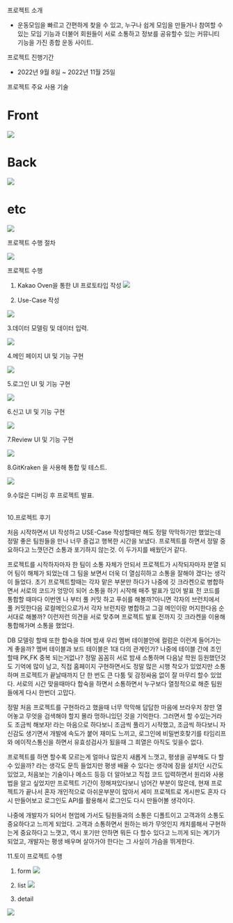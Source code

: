 프로젝트 소개
- 운동모임을 빠르고 간편하게 찾을 수 있고, 누구나 쉽게 모임을 만들거나 참여할 수 있는 모임 기능과 더불어 회원들이 서로 소통하고 정보를 공유할수 있는 커뮤니티 기능을 가진 종합 운동 사이트.

프로젝트 진행기간
- 2022년 9월 8일 ~ 2022년 11월 25일

프로젝트 주요 사용 기술 
 # Front
 
 
 ![](https://velog.velcdn.com/images/hunsik0302/post/c97f0932-b749-43af-a7af-e8c1e8751177/image.PNG)

 # Back
 
 ![](https://velog.velcdn.com/images/hunsik0302/post/5e6a71a1-0602-452c-a284-a7d31c3b287c/image.PNG)

 # etc
 ![](https://velog.velcdn.com/images/hunsik0302/post/0a0c5ad5-029a-4231-8f49-3b55ed952ad1/image.PNG)


프로젝트 수행 절차

![](https://velog.velcdn.com/images/hunsik0302/post/4b44e069-c5fe-453f-858d-e1b604309d9a/image.PNG)

프로젝트 수행

1. Kakao Oven을 통한 UI 프로토타입 작성
![](https://velog.velcdn.com/images/hunsik0302/post/5c0125d7-553f-40e2-8500-15bef781f7c0/image.PNG)


2. Use-Case 작성

![](https://velog.velcdn.com/images/hunsik0302/post/f2c6990f-a097-4ace-843c-c3321cd59e11/image.PNG)

3.데이터 모델링 및 데이터 입력.

![](https://velog.velcdn.com/images/hunsik0302/post/9d3a9ed1-ea7d-45cf-bd4f-db84954e43a7/image.PNG)


4.메인 페이지 UI 및 기능 구현


![](https://velog.velcdn.com/images/hunsik0302/post/7f288079-39e5-4f26-9a7a-53dd2174d1de/image.PNG)


5.로그인 UI 및 기능 구현

![](https://velog.velcdn.com/images/hunsik0302/post/30422d6f-19a8-42de-9b89-7d17f9d79950/image.PNG)

6.신고 UI 및 기능 구현

![](https://velog.velcdn.com/images/hunsik0302/post/d9d47b7e-e75a-40d9-b5d4-64dc3fe45235/image.PNG)


7.Review UI 및 기능 구현

![](https://velog.velcdn.com/images/hunsik0302/post/8cf2ceed-f5cf-48c6-83ef-945b7a56240d/image.PNG)


8.GitKraken 을 사용해 통합 및 테스트.


![](https://velog.velcdn.com/images/hunsik0302/post/5043d002-cce7-480e-9b00-4d935f7acafd/image.PNG)

9.수많은 디버깅 후 프로젝트 발표.

<br>
10.프로젝트 후기

 처음 시작하면서 UI 작성하고 USE-Case 작성할때만 해도 정말 막막하기만 했었는데 정말 좋은 팀원들을 만나 너무 즐겁고 행복한 시간을 보냈다.
프로젝트를 하면서 정말 중요하다고 느꼇던건 소통과 포기하지 않는것. 이 두가지를 배웠던거 같다. 
 
 프로젝트를 시작하자마자 한 팀이 소통 자체가 안되서 프로젝트가 시작되자마자 분열 되어
팀이 해체가 되었는데 그 팀을 보면서 더욱 더 열심히하고 소통을 잘해야 겠다는 생각이 들었다.
초기 프로젝트할때는 각자 맡은 부분만 하다가 나중에 깃 크라켄으로 병합하면서 서로의 코드가 엉망이 되어 
소통을 하기 시작해 매주 발표가 있어 발표 전 코드를 통합할 때마다 이번엔 나 부터 풀 커밋 하고 푸쉬를 해볼까?아니면
각자의 브런치에서 풀 커밋한다음 로컬메인으로가서 각자 브런치랑 병합하고 그걸 메인이랑 머지한다음 순서대로 해볼까? 
이런저런 의견을 서로 맞추며 프로젝트 발표 전까지 깃 크라켄을 이용해 통합해가며 소통을 했었다.

 DB 모델링 할때 또한 합숙을 하며 밤새 우리 멤버 테이블안에 컬럼은 이런게 들어가는게 좋을까? 멤버 테이블과 보드 테이블은
1대 다의 관계인가? 나중에 테이블 간에 조인할때 PK,FK 중복 되는거없나? 정말 꼼꼼히 서로 밤새 소통하며 다음날 학원 등원했던것도
기억에 많이 남고, 직접 홈페이지 구현하면서도 정말 많은 시행 착오가 있었지만 소통하며
프로젝트가 끝날때까지 단 한 번도 큰 다툼 및 감정싸움 없이 잘 마무리 할수 있었다.
서로의 시간 맞을때마다 합숙을 하면서 소통하면서 누구보다 열정적으로 해준 팀원들에게 다시 한번더 고맙다.

정말 처음 프로젝트를 구현하라고 했을때 너무 막막해 답답한 마음에 브라우저 창만 열어놓고 무엇을 검색해야 할지 몰라
멍하니있던 것을 기억한다. 그러면서 할 수있는거라도 조금씩 해보자! 라는 마음으로 하다보니 조금씩 풀리기 시작했고,
조금씩 하다보니 자신감도 생기면서 개발에 속도가 붙어 재미도 느끼고, 로그인에 비밀번호찾기를 타임리프와 에이작스통신을 하면서
유효성검사가 됬을때 그 희열은 아직도 잊을수 없다. 

프로젝트를 하면 할수록 모르는게 얼마나 많은지 새롭게 느꼇고, 평생을 공부해도 다 할 수 있을까? 라는 생각도 문득 들었지만
평생 배울 수 있다는 생각에 잠을 설치던 시간도 있었고, 처음보는 기술이나 메소드 등등 더 알아보고 직접 코드 입력하면서 원리와 
사용법을 알고 싶었지만 프로젝트 기간이 정해져있다보니 넘어간 부분이 많은데, 현재 프로젝트가 끝나서 혼자 개인적으로 아쉬운부분이
많아서 세미 프로젝트로 게시판도 혼자 다시 만들어보고 로그인도 API를 활용해서 로그인도 다시 만들어볼 생각이다.

나중에 개발자가 되어서 현업에 가서도 팀원들과의 소통은 디폴트이고 고객과의 소통도 중요하다고 느끼게 되었다.
고객과 소통하면서 원하는 바가 무엇인지 캐치를해서 구현하는게 중요하다고 느꼇고, 역시 포기만 안하면 뭐든 다 할수 있다고 느끼게
되는 계기가 되었고, 개발자는 평생 배우며 살아가야 한다는 그 사실이 가슴을 뛰게한다.



11.토이 프로젝트 수행

 1) form 
![](https://velog.velcdn.com/images/hunsik0302/post/94bcb7a4-5715-4378-baf4-cb619ca1a904/image.png)

2) list 
![](https://velog.velcdn.com/images/hunsik0302/post/b0cfc64c-e2bd-4322-a799-c87da0de5ea6/image.png)

3) detail

![](https://velog.velcdn.com/images/hunsik0302/post/495b3e88-4f3d-47bc-96e8-3b151f10bf41/image.png)



